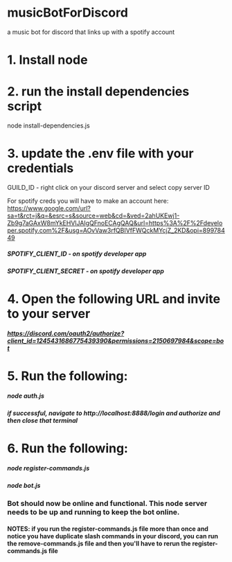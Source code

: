 # musicBotForDiscord
a music bot for discord that links up with a spotify account

# 1. Install node

# 2. run the install dependencies script
node install-dependencies.js

# 3. update the .env file with your credentials
GUILD_ID - right click on your discord server and select copy server ID

For spotify creds you will have to make an account here: 
https://www.google.com/url?sa=t&rct=j&q=&esrc=s&source=web&cd=&ved=2ahUKEwj1-Zb9g7aGAxW8mYkEHVlJAIgQFnoECAgQAQ&url=https%3A%2F%2Fdeveloper.spotify.com%2F&usg=AOvVaw3rfQBIVfFWQckMYcjZ_2KD&opi=89978449

##### SPOTIFY_CLIENT_ID - on spotify developer app
##### SPOTIFY_CLIENT_SECRET - on spotify developer app

# 4. Open the following URL and invite to your server
##### https://discord.com/oauth2/authorize?client_id=1245431686775439390&permissions=2150697984&scope=bot

# 5. Run the following:
##### node auth.js
##### if successful, navigate to http://localhost:8888/login and authorize and then close that terminal

# 6. Run the following:
##### node register-commands.js
##### node bot.js

### Bot should now be online and functional. This node server needs to be up and running to keep the bot online.


#### NOTES: if you run the register-commands.js file more than once and notice you have duplicate slash commands in your discord, you can run the remove-commands.js file and then you'll have to rerun the register-commands.js file
